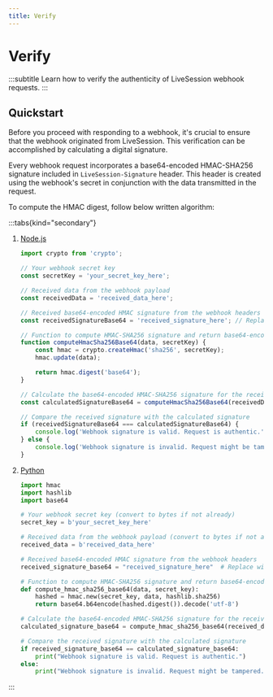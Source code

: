 ```yaml
---
title: Verify
---
```


# Verify
:::subtitle
Learn how to verify the authenticity of LiveSession webhook requests.
:::

## Quickstart
Before you proceed with responding to a webhook, it's crucial to ensure that the webhook originated from LiveSession.
This verification can be accomplished by calculating a digital signature.

Every webhook request incorporates a base64-encoded HMAC-SHA256 signature included in `LiveSession-Signature` header.
This header is created using the webhook's secret in conjunction with the data transmitted in the request.

To compute the HMAC digest, follow below written algorithm:

:::tabs{kind="secondary"}
1. [Node.js](type=node)
    ```js
    import crypto from 'crypto';

    // Your webhook secret key
    const secretKey = 'your_secret_key_here';

    // Received data from the webhook payload
    const receivedData = 'received_data_here';

    // Received base64-encoded HMAC signature from the webhook headers
    const receivedSignatureBase64 = 'received_signature_here'; // Replace with actual received signature

    // Function to compute HMAC-SHA256 signature and return base64-encoded result
    function computeHmacSha256Base64(data, secretKey) {
        const hmac = crypto.createHmac('sha256', secretKey);
        hmac.update(data);

        return hmac.digest('base64');
    }

    // Calculate the base64-encoded HMAC-SHA256 signature for the received data
    const calculatedSignatureBase64 = computeHmacSha256Base64(receivedData, secretKey);

    // Compare the received signature with the calculated signature
    if (receivedSignatureBase64 === calculatedSignatureBase64) {
        console.log('Webhook signature is valid. Request is authentic.');
    } else {
        console.log('Webhook signature is invalid. Request might be tampered.');
    }
    ```

2. [Python](type=python)
    ```python
    import hmac
    import hashlib
    import base64

    # Your webhook secret key (convert to bytes if not already)
    secret_key = b'your_secret_key_here'

    # Received data from the webhook payload (convert to bytes if not already)
    received_data = b'received_data_here'

    # Received base64-encoded HMAC signature from the webhook headers
    received_signature_base64 = "received_signature_here"  # Replace with actual received signature

    # Function to compute HMAC-SHA256 signature and return base64-encoded result
    def compute_hmac_sha256_base64(data, secret_key):
        hashed = hmac.new(secret_key, data, hashlib.sha256)
        return base64.b64encode(hashed.digest()).decode('utf-8')

    # Calculate the base64-encoded HMAC-SHA256 signature for the received data
    calculated_signature_base64 = compute_hmac_sha256_base64(received_data, secret_key)

    # Compare the received signature with the calculated signature
    if received_signature_base64 == calculated_signature_base64:
        print("Webhook signature is valid. Request is authentic.")
    else:
        print("Webhook signature is invalid. Request might be tampered.")
    ```
:::
